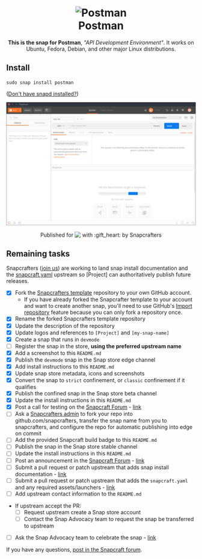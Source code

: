 <h1 align="center">
  <img src="https://www.getpostman.com/img/v2/logo-big.svg" alt="Postman">
  <br />
  Postman
</h1>

<p align="center"><b>This is the snap for Postman</b>, <i>"API Development Environment"</i>. It works on Ubuntu, Fedora, Debian, and other major Linux
distributions.</p>

<!-- Uncomment and modify this when you are provided a build status badge
<p align="center">
<a href="https://build.snapcraft.io/user/snapcrafters/fork-and-rename-me"><img src="https://build.snapcraft.io/badge/snapcrafters/fork-and-rename-me.svg" alt="Snap Status"></a>
</p>
-->

## Install

    sudo snap install postman

([Don't have snapd installed?](https://snapcraft.io/docs/core/install))

![postman](screenshot.png?raw=true "postman")

<p align="center">Published for <img src="http://anything.codes/slack-emoji-for-techies/emoji/tux.png" align="top" width="24" /> with :gift_heart: by Snapcrafters</p>

## Remaining tasks

Snapcrafters ([join us](https://forum.snapcraft.io/t/join-snapcrafters/1325)) 
are working to land snap install documentation and
the [snapcraft.yaml](https://github.com/snapcrafters/fork-and-rename-me/blob/master/snap/snapcraft.yaml)
upstream so [Project] can authoritatively publish future releases.

  - [x] Fork the [Snapcrafters template](https://github.com/snapcrafters/fork-and-rename-me) repository to your own GitHub account.
    - If you have already forked the Snapcrafter template to your account and want to create another snap, you'll need to use GitHub's [Import repository](https://github.com/new/import) feature because you can only fork a repository once.
  - [x] Rename the forked Snapcrafters template repository
  - [x] Update the description of the repository
  - [x] Update logos and references to `[Project]` and `[my-snap-name]`
  - [x] Create a snap that runs in `devmode`
  - [ ] Register the snap in the store, **using the preferred upstream name**
  - [x] Add a screenshot to this `README.md`
  - [x] Publish the `devmode` snap in the Snap store edge channel
  - [x] Add install instructions to this `README.md`
  - [x] Update snap store metadata, icons and screenshots
  - [x] Convert the snap to `strict` confinement, or `classic` confinement if it qualifies
  - [x] Publish the confined snap in the Snap store beta channel
  - [x] Update the install instructions in this `README.md`
  - [x] Post a call for testing on the [Snapcraft Forum](https://forum.snapcraft.io) - [link](https://forum.snapcraft.io/t/call-for-testing-postman/4918)
  - [ ] Ask a [Snapcrafters admin](https://github.com/orgs/snapcrafters/people?query=%20role%3Aowner) to fork your repo into github.com/snapcrafters, transfer the snap name from you to snapcrafters, and configure the repo for automatic publishing into edge on commit
  - [ ] Add the provided Snapcraft build badge to this `README.md`
  - [ ] Publish the snap in the Snap store stable channel
  - [ ] Update the install instructions in this `README.md`
  - [ ] Post an announcement in the [Snapcraft Forum](https://forum.snapcraft.io) - [link]()
  - [ ] Submit a pull request or patch upstream that adds snap install documentation - [link]()
  - [ ] Submit a pull request or patch upstream that adds the `snapcraft.yaml` and any required assets/launchers - [link]()
  - [ ] Add upstream contact information to the `README.md`  
  - If upstream accept the PR:
    - [ ] Request upstream create a Snap store account
    - [ ] Contact the Snap Advocacy team to request the snap be transferred to upstream
  - [ ] Ask the Snap Advocacy team to celebrate the snap - [link]()

If you have any questions, [post in the Snapcraft forum](https://forum.snapcraft.io).

<!-- 
## The Snapcrafters

| [![Your Name](http://gravatar.com/avatar/bc0bced65e963eb5c3a16cab8b004431/?s=128)](https://github.com/yourname/) |
| :---: |
| [Your Name](https://github.com/yourname/) |
--> 

<!-- Uncomment and modify this when you have upstream contacts
## Upstream

| [![Upstream Name](http://gravatar.com/avatar/bc0bced65e963eb5c3a16cab8b004431?s=128)](https://github.com/upstreamname) |
| :---: |
| [Upstream Name](https://github.com/upstreamname) |
-->
